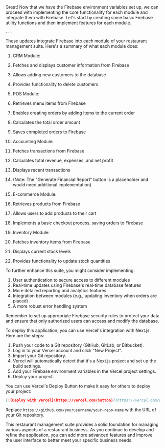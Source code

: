 Great! Now that we have the Firebase environment variables set up, we can proceed with implementing the core functionality for each module and integrate them with Firebase. Let's start by creating some basic Firebase utility functions and then implement features for each module.

```typescriptreact project="restaurant-suite"
...
```

These updates integrate Firebase into each module of your restaurant management suite. Here's a summary of what each module does:

1. CRM Module:

1. Fetches and displays customer information from Firebase
2. Allows adding new customers to the database
3. Provides functionality to delete customers



2. POS Module:

1. Retrieves menu items from Firebase
2. Enables creating orders by adding items to the current order
3. Calculates the total order amount
4. Saves completed orders to Firebase



3. Accounting Module:

1. Fetches transactions from Firebase
2. Calculates total revenue, expenses, and net profit
3. Displays recent transactions
4. (Note: The "Generate Financial Report" button is a placeholder and would need additional implementation)



4. E-commerce Module:

1. Retrieves products from Firebase
2. Allows users to add products to their cart
3. Implements a basic checkout process, saving orders to Firebase



5. Inventory Module:

1. Fetches inventory items from Firebase
2. Displays current stock levels
3. Provides functionality to update stock quantities





To further enhance this suite, you might consider implementing:

1. User authentication to secure access to different modules
2. Real-time updates using Firebase's real-time database features
3. More detailed reporting and analytics features
4. Integration between modules (e.g., updating inventory when orders are placed)
5. A more robust error handling system


Remember to set up appropriate Firebase security rules to protect your data and ensure that only authorized users can access and modify the database.

To deploy this application, you can use Vercel's integration with Next.js. Here are the steps:

1. Push your code to a Git repository (GitHub, GitLab, or Bitbucket).
2. Log in to your Vercel account and click "New Project".
3. Import your Git repository.
4. Vercel will automatically detect that it's a Next.js project and set up the build settings.
5. Add your Firebase environment variables in the Vercel project settings.
6. Deploy your project.


You can use Vercel's Deploy Button to make it easy for others to deploy your project:

```markdown
[![Deploy with Vercel](https://vercel.com/button)](https://vercel.com/new/clone?repository-url=https://github.com/yourusername/your-repo-name)
```

Replace `https://github.com/yourusername/your-repo-name` with the URL of your Git repository.

This restaurant management suite provides a solid foundation for managing various aspects of a restaurant business. As you continue to develop and refine the application, you can add more advanced features and improve the user interface to better meet your specific business needs.
